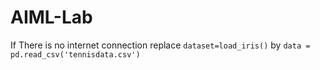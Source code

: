 # AIML-Lab
If There is no internet connection replace ```dataset=load_iris()``` by ```data = pd.read_csv('tennisdata.csv')```
